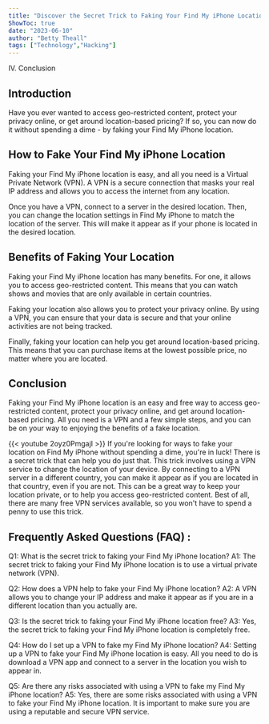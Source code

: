 ```yaml
---
title: "Discover the Secret Trick to Faking Your Find My iPhone Location - and It's Completely Free!"
ShowToc: true 
date: "2023-06-10"
author: "Betty Theall" 
tags: ["Technology","Hacking"]
---
```

IV. Conclusion

## Introduction

Have you ever wanted to access geo-restricted content, protect your privacy online, or get around location-based pricing? If so, you can now do it without spending a dime - by faking your Find My iPhone location.

## How to Fake Your Find My iPhone Location

Faking your Find My iPhone location is easy, and all you need is a Virtual Private Network (VPN). A VPN is a secure connection that masks your real IP address and allows you to access the internet from any location.

Once you have a VPN, connect to a server in the desired location. Then, you can change the location settings in Find My iPhone to match the location of the server. This will make it appear as if your phone is located in the desired location.

## Benefits of Faking Your Location

Faking your Find My iPhone location has many benefits. For one, it allows you to access geo-restricted content. This means that you can watch shows and movies that are only available in certain countries.

Faking your location also allows you to protect your privacy online. By using a VPN, you can ensure that your data is secure and that your online activities are not being tracked.

Finally, faking your location can help you get around location-based pricing. This means that you can purchase items at the lowest possible price, no matter where you are located.

## Conclusion

Faking your Find My iPhone location is an easy and free way to access geo-restricted content, protect your privacy online, and get around location-based pricing. All you need is a VPN and a few simple steps, and you can be on your way to enjoying the benefits of a fake location.

{{< youtube 2oyz0PmgajI >}} 
If you're looking for ways to fake your location on Find My iPhone without spending a dime, you're in luck! There is a secret trick that can help you do just that. This trick involves using a VPN service to change the location of your device. By connecting to a VPN server in a different country, you can make it appear as if you are located in that country, even if you are not. This can be a great way to keep your location private, or to help you access geo-restricted content. Best of all, there are many free VPN services available, so you won't have to spend a penny to use this trick.

## Frequently Asked Questions (FAQ) :
Q1: What is the secret trick to faking your Find My iPhone location?
A1: The secret trick to faking your Find My iPhone location is to use a virtual private network (VPN).

Q2: How does a VPN help to fake your Find My iPhone location?
A2: A VPN allows you to change your IP address and make it appear as if you are in a different location than you actually are.

Q3: Is the secret trick to faking your Find My iPhone location free?
A3: Yes, the secret trick to faking your Find My iPhone location is completely free.

Q4: How do I set up a VPN to fake my Find My iPhone location?
A4: Setting up a VPN to fake your Find My iPhone location is easy. All you need to do is download a VPN app and connect to a server in the location you wish to appear in.

Q5: Are there any risks associated with using a VPN to fake my Find My iPhone location?
A5: Yes, there are some risks associated with using a VPN to fake your Find My iPhone location. It is important to make sure you are using a reputable and secure VPN service.


